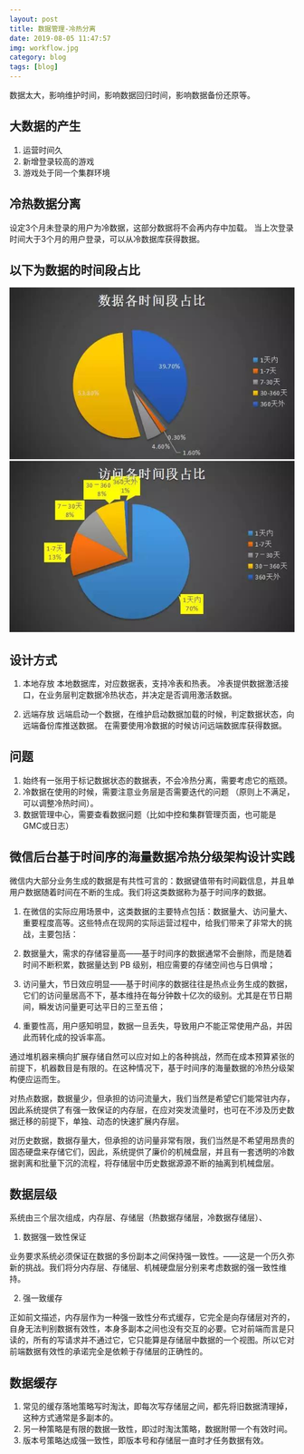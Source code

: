 ```yaml
---
layout: post
title: 数据管理-冷热分离
date: 2019-08-05 11:47:57
img: workflow.jpg
category: blog
tags: [blog]
---
```

数据太大，影响维护时间，影响数据回归时间，影响数据备份还原等。

## 大数据的产生

1. 运营时间久
2. 新增登录较高的游戏
3. 游戏处于同一个集群环境

## 冷热数据分离

设定3个月未登录的用户为冷数据，这部分数据将不会再内存中加载。
当上次登录时间大于3个月的用户登录，可以从冷数据库获得数据。

## 以下为数据的时间段占比
![avatar](/assets/img/db_1.jpg)
![avatar](/assets/img/db_2.jpg)

## 设计方式

1. 本地存放
本地数据库，对应数据表，支持冷表和热表。
冷表提供数据激活接口，在业务层判定数据冷热状态，并决定是否调用激活数据。

2. 远端存放
远端启动一个数据，在维护启动数据加载的时候，判定数据状态，向远端备份库推送数据。
在需要使用冷数据的时候访问远端数据库获得数据。

## 问题

1. 始终有一张用于标记数据状态的数据表，不会冷热分离，需要考虑它的瓶颈。
2. 冷数据在使用的时候，需要注意业务层是否需要迭代的问题 （原则上不满足，可以调整冷热时间）。
3. 数据管理中心，需要查看数据问题（比如中控和集群管理页面，也可能是GMC或日志）

## 微信后台基于时间序的海量数据冷热分级架构设计实践

微信内大部分业务生成的数据是有共性可言的：数据键值带有时间戳信息，并且单用户数据随着时间在不断的生成。我们将这类数据称为基于时间序的数据。

1. 在微信的实际应用场景中，这类数据的主要特点包括：数据量大、访问量大、重要程度高等。这些特点在现网的实际运营过程中，给我们带来了非常大的挑战，主要包括：

2. 数据量大，需求的存储容量高――基于时间序的数据通常不会删除，而是随着时间不断积累，数据量达到 PB 级别，相应需要的存储空间也与日俱增；

3. 访问量大，节日效应明显――基于时间序的数据往往是热点业务生成的数据，它们的访问量居高不下，基本维持在每分钟数十亿次的级别。尤其是在节日期间，瞬发访问量更可达平日的三至五倍；

4. 重要性高，用户感知明显，数据一旦丢失，导致用户不能正常使用产品，并因此而转化成的投诉率高。

通过堆机器来横向扩展存储自然可以应对如上的各种挑战，然而在成本预算紧张的前提下，机器数目是有限的。在这种情况下，基于时间序的海量数据的冷热分级架构便应运而生。

对热点数据，数据量少，但承担的访问流量大，我们当然是希望它们能常驻内存，因此系统提供了有强一致保证的内存层，在应对突发流量时，也可在不涉及历史数据迁移的前提下，单独、动态的快速扩展内存层。

对历史数据，数据存量大，但承担的访问量非常有限，我们当然是不希望用昂贵的固态硬盘来存储它们，因此，系统提供了廉价的机械盘层，并且有一套透明的冷数据剥离和批量下沉的流程，将存储层中历史数据源源不断的抽离到机械盘层。

## 数据层级

系统由三个层次组成，内存层、存储层（热数据存储层，冷数据存储层）、

1. 数据强一致性保证
 
业务要求系统必须保证在数据的多份副本之间保持强一致性。――这是一个历久弥新的挑战。我们将分内存层、存储层、机械硬盘层分别来考虑数据的强一致性维持。

2. 强一致缓存
 
正如前文描述，内存层作为一种强一致性分布式缓存，它完全是向存储层对齐的，自身无法判别数据有效性，本身多副本之间也没有交互的必要。它对前端而言是只读的，所有的写请求并不通过它，它只能算是存储层中数据的一个视图。所以它对前端数据有效性的承诺完全是依赖于存储层的正确性的。

## 数据缓存

1. 常见的缓存落地策略写时淘汰，即每次写存储层之间，都先将旧数据清理掉，这种方式通常是多副本的。
2. 另一种策略是有限的数据一致性，即过时淘汰策略，数据附带一个有效时间。
3. 版本号策略达成强一致性，即版本号和存储层一直时才任务数据有效。